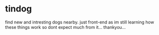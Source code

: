 # tindog

find new and intresting dogs nearby.
just front-end as im still learning how these things work so dont expect much from it...
thankyou...
